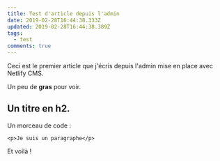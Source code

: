 ```yaml
---
title: Test d'article depuis l'admin
date: 2019-02-28T16:44:38.333Z
updated: 2019-02-28T16:44:38.389Z
tags:
  - test
comments: true
---
```

Ceci est le premier article que j'écris depuis l'admin mise en place avec Netlify CMS.

Un peu de **gras** pour voir.

## Un titre en h2.

Un morceau de code :

```
<p>Je suis un paragraphe</p>
```

Et voilà !
